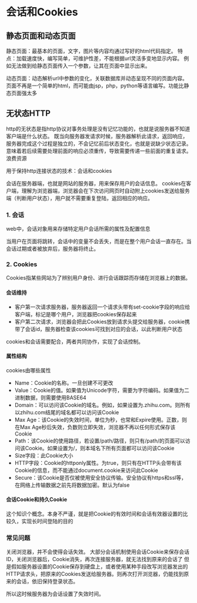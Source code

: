 # 会话和Cookies

## 静态页面和动态页面

静态页面：最基本的页面，文字，图片等内容均通过写好的html代码指定。
特点：加载速度快，编写简单，可维护性差，不能根据url灵活多变地显示内容。
例如无法做到给静态页面传入一个参数，让其在页面中显示出来。

动态页面：动态解析url中参数的变化，关联数据库并动态呈现不同的页面内容。
页面不再是一个简单的html，而可能由jsp，php，python等语言编写。功能比静态页面强太多

## 无状态HTTP

http的无状态是指http协议对事务处理是没有记忆功能的，也就是说服务器不知道客户端是什么状态。
既当向服务器发请求时候，服务器解析此请求，返回响应，服务器完成这个过程是独立的，不会记忆前后状态变化，也就是说缺少状态记录。
意味着若后续需要处理前面的响应必须重传，导致需要传递一些前面的重复请求。浪费资源

用于保持http连接状态的技术：会话和cookies

会话在服务器端，也就是网站的服务器，用来保存用户的会话信息。
cookies在客户端，理解为浏览器端，浏览器会在下次访问网页时自动附上cookies发送给服务端（判断用户状态），用户就不需要重复登陆，返回相应的响应。

### 1. 会话
web中，会话对象用来存储特定用户会话所需的属性及配置信息

当用户在页面将跳转，会话中的变量不会丢失，而是在整个用户会话一直存在。当会话过期或者被放弃后，服务器将终止。

### 2. Cookies
Cookies指某些网站为了辨别用户身份、进行会话跟踪而存储在浏览器上的数据。

####  会话维持

-  客户第一次请求服务器，服务器返回一个请求头带有set-cookie字段的响应给客户端，标记是哪个用户，浏览器把cookies保存起来
-  客户第二次请求，浏览器会把此Cookies放到请求头提交给服务器，cookie携带了会话id，服务器检查该cookies可找到对应的会话，以此判断用户状态

cookies和会话需要配合，两者共同协作，实现了会话控制。

#### 属性结构

cookies由哪些属性
- Name：Cookie的名称。一旦创建不可更改
- Value：Cookie的值。如果值为Unicode字符，需要为字符编码。如果值为二进制数据，则需要使用BASE64
- Domain：可以访问该Cookie的域名。例如，如果设置为.zhihu.com。则所有以zhihu.com结尾的域名都可以访问该Cookie
- Max Age：该Cookie的失效时间，单位为秒，也常和Expire使用。正数，则在Max Age秒后失效，负数则立即失效，浏览器不再以任何形式保存该Cookie
- Path：该Cookie的使用路径，若设置/path/路径，则只有/path/的页面可以访问该Cookie。如果设置为/，则本域名下所有页面都可以访问该Cookie
- Size字段：此Cookie大小
- HTTP字段：Cookie的httponly属性。为true，则只有在HTTP头会带有该Cookie的信息，而不能通过document.cookie来访问此Cookie
- Secure：该Cookie是否仅被使用安全协议传输。安全协议有https和ssl等，在网络上传输数据之前先将数据加密。默认为false

#### 会话Cookie和持久Cookie
这个知识个概念。本身不严谨，就是把Cookie的有效时间和会话有效器设置的比较久，实现长时间登陆的目的

### 常见问题

关闭浏览器，并不会使得会话失效。
大部分会话机制使用会话Cookie来保存会话ID，关闭浏览器后，Cookie消失，再次连接服务器，就无法找到原来的会话了
但是假如服务器设置的Cookie保存到硬盘上，或者使用某种手段改写浏览器发出的HTTP请求头，把原来的Cookies发送给服务器。则再次打开浏览器，仍能找到原来的会话，依旧保持登录状态。

所以这时候服务器为会话设置了失效时间。

